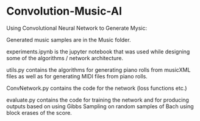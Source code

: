 # Convolution-Music-AI
Using Convolutional Neural Network to Generate Mysic:

Generated music samples are in the Music folder.

experiments.ipynb is the jupyter notebook that was used while designing some of the algorithms / network architecture.

utils.py contains the algorithms for generating piano rolls from musicXML files as well as for generating MIDI files from piano rolls.

ConvNetwork.py contains the code for the network (loss functions etc.)

evaluate.py contains the code for training the network and for producing outputs based on using Gibbs Sampling on random samples of Bach using block erases of the score.
